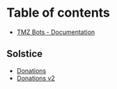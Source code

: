 # Table of contents

* [TMZ Bots - Documentation](README.md)

## Solstice

* [Donations](solstice/donations.md)
* [Donations v2](solstice/donations-v2.md)
